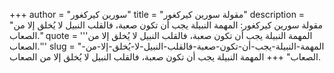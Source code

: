 +++
author = "سورين كيركغور"
title = "مقولة سورين كيركغور"
description = "مقولة سورين كيركغور: المهمة النبيلة يجب أن تكون صعبة، فالقلب النبيل لا يُخلق إلا من الصعاب."
quote = '''المهمة النبيلة يجب أن تكون صعبة، فالقلب النبيل لا يُخلق إلا من الصعاب.'''
slug = "المهمة-النبيلة-يجب-أن-تكون-صعبة-فالقلب-النبيل-لا-يُخلق-إلا-من-الصعاب"
+++
المهمة النبيلة يجب أن تكون صعبة، فالقلب النبيل لا يُخلق إلا من الصعاب.
